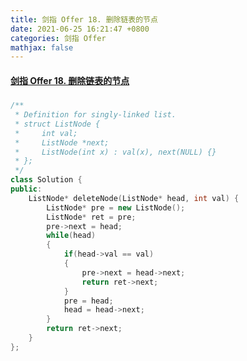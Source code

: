 ```yaml
---
title: 剑指 Offer 18. 删除链表的节点
date: 2021-06-25 16:21:47 +0800
categories: 剑指 Offer
mathjax: false
---
```

#### [剑指 Offer 18. 删除链表的节点](https://leetcode-cn.com/problems/shan-chu-lian-biao-de-jie-dian-lcof/submissions/)

#####
```c++
/**
 * Definition for singly-linked list.
 * struct ListNode {
 *     int val;
 *     ListNode *next;
 *     ListNode(int x) : val(x), next(NULL) {}
 * };
 */
class Solution {
public:
    ListNode* deleteNode(ListNode* head, int val) {
        ListNode* pre = new ListNode();
        ListNode* ret = pre;
        pre->next = head;
        while(head)
        {
            if(head->val == val)
            {
                pre->next = head->next;
                return ret->next;
            }
            pre = head;
            head = head->next;
        }
        return ret->next;
    }
};
```
